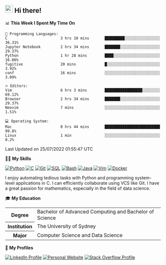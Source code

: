 ## <a href="#"><img src="https://media.giphy.com/media/hvRJCLFzcasrR4ia7z/giphy.gif" width="25px" height="25px"></a> Hi there!

<!--START_SECTION:waka-->
📊 **This Week I Spent My Time On** 

```text
💬 Programming Languages: 
C                        3 hrs 10 mins       █████████░░░░░░░░░░░░░░░░   36.31% 
Jupyter Notebook         2 hrs 34 mins       ███████░░░░░░░░░░░░░░░░░░   29.37% 
Python                   1 hr 28 mins        ████░░░░░░░░░░░░░░░░░░░░░   16.86% 
fugitive                 20 mins             █░░░░░░░░░░░░░░░░░░░░░░░░   3.92% 
conf                     16 mins             ░░░░░░░░░░░░░░░░░░░░░░░░░   3.09%

🔥 Editors: 
Vim                      6 hrs 3 mins        █████████████████░░░░░░░░   69.12% 
Browser                  2 hrs 34 mins       ███████░░░░░░░░░░░░░░░░░░   29.37% 
Neovim                   7 mins              ░░░░░░░░░░░░░░░░░░░░░░░░░   1.51%

💻 Operating System: 
Mac                      8 hrs 44 mins       █████████████████████████   99.8% 
Linux                    1 min               ░░░░░░░░░░░░░░░░░░░░░░░░░   0.2%

```


 Last Updated on 25/07/2022 01:55:47 UTC
<!--END_SECTION:waka-->

💪🏻 **My Skills**

[![Python](https://img.shields.io/badge/-Python-yellow?style=flat-square&logo=Python)](#)
[![C     ](https://img.shields.io/badge/-C-blue?style=flat-square&logo=C)](#)
[![Git   ](https://img.shields.io/badge/-Git-grey?style=flat-square&logo=Git)](#)
[![SQL   ](https://img.shields.io/badge/-SQL-grey?style=flat-square&logo=SQLite)](#)
[![Bash  ](https://img.shields.io/badge/-Bash-grey?style=flat-square&logo=GNU-Bash)](#)
[![Java  ](https://img.shields.io/badge/-Java-grey?style=flat-square&logo=OpenJDK)](#)
[![Vim   ](https://img.shields.io/badge/-Vim-grey?style=flat-square&logo=Vim)](#)
[![Docker](https://img.shields.io/badge/-Docker-grey?style=flat-square&logo=Docker)](#)

I enjoy automating tedious tasks with Python and programming system-level applications in C. I can efficiently collaborate using VCS like Git. I have a great passion for mathematics, especially in the field of data science.

🎓 **My Education**

<table>
<tr>
    <th>Degree</th>
    <td>Bachelor of Advanced Computing and Bachelor of Science</td>
</tr>
<tr>
    <th>Institution</th>
    <td>The University of Sydney</td>
</tr>
<tr>
    <th>Major</th>
    <td>Computer Science and Data Science</td>
</tr>
</table>

🔗 **My Profiles**

[![LinkedIn Profile](https://img.shields.io/badge/-LinkedIn-blue?style=social&logo=LinkedIn)](https://www.linkedin.com/in/ziao-ji)
[![Personal Website](https://img.shields.io/badge/-Personal%20Website-blue?style=social&logo=Bootstrap)](https://www.jiziao.works)
[![Stack Overflow Profile](https://img.shields.io/badge/-Stack%20Overflow-blue?style=social&logo=StackOverflow)](https://stackoverflow.com/users/11658924/spearandshield)
